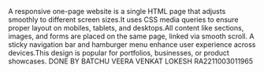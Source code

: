 A responsive one-page website is a single HTML page that adjusts smoothly to different screen sizes.It uses CSS media queries to ensure proper layout on mobiles, tablets, and desktops.All content like sections, images, and forms are placed on the same page, linked via smooth scroll.
A sticky navigation bar and hamburger menu enhance user experience across devices.This design is popular for portfolios, businesses, or product showcases.
DONE BY 
BATCHU VEERA VENKAT LOKESH
RA2211003011965
